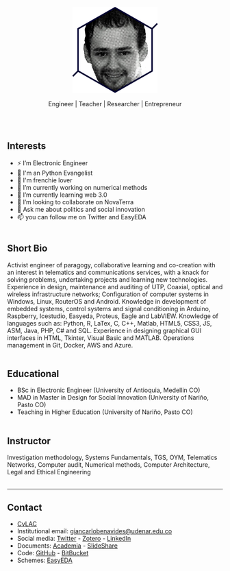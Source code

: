 
<meta property="og:title" content="{{website.title}}"/>
<meta property="og:site_name" content="{{server.domain}}"/>
<meta property="og:url" content="http://www.GiancarloBenavides.github.io/"/>
<meta property="og:description" content="Profile of Giancarlo, assistant professor of Systems Engineering"/>
<meta property="og:image" content="http://www.GiancarloBenavides.github.io/logo.jpg"/>


<p align="center"><img src="img/foto.png" alt="drawing" width="200"/></p>
<p align="center">Engineer | Teacher | Researcher | Entrepreneur</p>
</br></br>

## Interests
- ⚡ I’m Electronic Engineer
- 🐍 I'm an Python Evangelist
- 🐶 I'm frenchie lover
- 🔭 I’m currently working on numerical methods
- 🚀 I’m currently learning web 3.0
- 👯 I’m looking to collaborate on NovaTerra
- 💬 Ask me about politics and social innovation
- 📫 you can follow me on Twitter and EasyEDA
</br></br>

## Short Bio
Activist engineer of paragogy, collaborative learning and co-creation with an interest in telematics and communications services, with a knack for solving problems, undertaking projects and learning new technologies. Experience in design, maintenance and auditing of UTP, Coaxial, optical and wireless infrastructure networks; Configuration of computer systems in Windows, Linux, RouterOS and Android. Knowledge in development of embedded systems, control systems and signal conditioning in Arduino, Raspberry, Icestudio, Easyeda, Proteus, Eagle and LabVIEW. Knowledge of languages ​​such as: Python, R, LaTex, C, C++, Matlab, HTML5, CSS3, JS, ASM, Java, PHP, C# and SQL. Experience in designing graphical GUI interfaces in HTML, Tkinter, Visual Basic and MATLAB. Operations management in Git, Docker, AWS and Azure.
</br></br>

## Educational
- BSc in Electronic Engineer (University of Antioquia, Medellin CO)
- MAD in Master in Design for Social Innovation (University of Nariño, Pasto CO)
- Teaching in Higher Education (University of Nariño, Pasto CO)
</br></br>

## Instructor
Investigation methodology, Systems Fundamentals, TGS, OYM, Telematics Networks, Computer audit, Numerical methods, Computer Architecture, Legal and Ethical Engineering
</br></br>

---
## Contact
* [CvLAC][1]
* Institutional email: [giancarlobenavides@udenar.edu.co][2]
* Social media: [Twitter][3] - [Zotero][4] - [LinkedIn][5]
* Documents: [Academia][6] - [SlideShare][7]
* Code: [GitHub][8] - [BitBucket][9]
* Schemes: [EasyEDA][10]

[1]:https://scienti.minciencias.gov.co/cvlac/visualizador/generarCurriculoCv.do?cod_rh=0001637302
[2]:mailto:giancarlobenavides@udenar.edu.co
[3]:https://twitter.com/gncdev
[4]:https://www.zotero.org/giancarlobenavides
[5]:https://www.linkedin.com/in/giancarlo-ortiz-benavides/
[6]:https://udenargaica.academia.edu/GiancarloOrtizBenavides
[7]:https://www.slideshare.net/giancarlobenavides
[8]:https://github.com/GiancarloBenavides
[9]:https://bitbucket.org/GiancarloBenavides/
[10]:https://easyeda.com/giancarlobenavides
